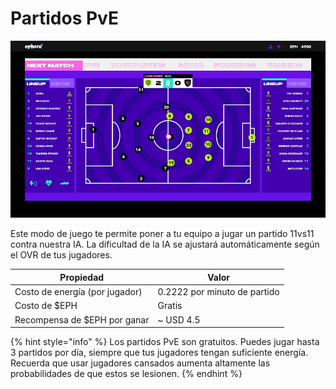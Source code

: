 # Partidos PvE

![Pantalla de juego](<../.gitbook/assets/Ephere-UI Match.gif>)

Este modo de juego te permite poner a tu equipo a jugar un partido 11vs11 contra nuestra IA. La dificultad de la IA se ajustará automáticamente según el OVR de tus jugadores.

| Propiedad                      | Valor                        |
| ------------------------------ | ---------------------------- |
| Costo de energía (por jugador) | 0.2222 por minuto de partido |
| Costo de $EPH                  | Gratis                       |
| Recompensa de $EPH por ganar   | \~ USD 4.5                   |

{% hint style="info" %}
Los partidos PvE son gratuitos. Puedes jugar hasta 3 partidos por día, siempre que tus jugadores tengan suficiente energía. Recuerda que usar jugadores cansados aumenta altamente las probabilidades de que estos se lesionen.
{% endhint %}
